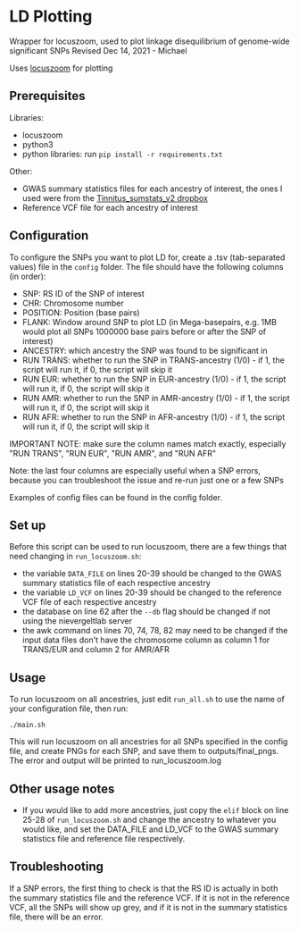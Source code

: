 # LD Plotting
Wrapper for locuszoom, used to plot linkage disequilibrium of genome-wide significant SNPs
Revised Dec 14, 2021 - Michael

Uses [locuszoom](http://locuszoom.org/) for plotting

## Prerequisites
Libraries:
- locuszoom
- python3
- python libraries: run `pip install -r requirements.txt`

Other:
- GWAS summary statistics files for each ancestry of interest, the ones I used were from the [Tinnitus_sumstats_v2 dropbox](https://www.dropbox.com/sh/ax5eu7ilwuaa4ky/AACY03gX1MUTwJVBNmprhygGa?dl=0)
- Reference VCF file for each ancestry of interest

## Configuration
To configure the SNPs you want to plot LD for, create a .tsv (tab-separated values) file in the `config` folder. The file should have the following columns (in order):
- SNP: RS ID of the SNP of interest
- CHR: Chromosome number
- POSITION: Position (base pairs)
- FLANK: Window around SNP to plot LD (in Mega-basepairs, e.g. 1MB would plot all SNPs 1000000 base pairs before or after the SNP of interest)
- ANCESTRY: which ancestry the SNP was found to be significant in
- RUN TRANS: whether to run the SNP in TRANS-ancestry (1/0) - if 1, the script will run it, if 0, the script will skip it
- RUN EUR: whether to run the SNP in EUR-ancestry (1/0) - if 1, the script will run it, if 0, the script will skip it
- RUN AMR: whether to run the SNP in AMR-ancestry (1/0) - if 1, the script will run it, if 0, the script will skip it
- RUN AFR: whether to run the SNP in AFR-ancestry (1/0) - if 1, the script will run it, if 0, the script will skip it

IMPORTANT NOTE: make sure the column names match exactly, especially "RUN TRANS", "RUN EUR", "RUN AMR", and "RUN AFR"

Note: the last four columns are especially useful when a SNP errors, because you can troubleshoot the issue and re-run just one or a few SNPs

Examples of config files can be found in the config folder.

## Set up
Before this script can be used to run locuszoom, there are a few things that need changing in `run_locuszoom.sh`:
- the variable `DATA_FILE` on lines 20-39 should be changed to the GWAS summary statistics file of each respective ancestry
- the variable `LD_VCF` on lines 20-39 should be changed to the reference VCF file of each respective ancestry
- the database on line 62 after the `--db` flag should be changed if not using the nievergeltlab server
- the awk command on lines 70, 74, 78, 82 may need to be changed if the input data files don't have the chromosome column as column 1 for TRANS/EUR and column 2 for AMR/AFR

## Usage
To run locuszoom on all ancestries, just edit `run_all.sh` to use the name of your configuration file, then run:
```
./main.sh
```

This will run locuszoom on all ancestries for all SNPs specified in the config file, and create PNGs for each SNP, and save them to outputs/final_pngs. The error and output will be printed to run_locuszoom.log

## Other usage notes
- If you would like to add more ancestries, just copy the `elif` block on line 25-28 of `run_locuszoom.sh` and change the ancestry to whatever you would like, and set the DATA_FILE and LD_VCF to the GWAS summary statistics file and reference file respectively.

## Troubleshooting
If a SNP errors, the first thing to check is that the RS ID is actually in both the summary statistics file and the reference VCF. If it is not in the reference VCF, all the SNPs will show up grey, and if it is not in the summary statistics file, there will be an error.

